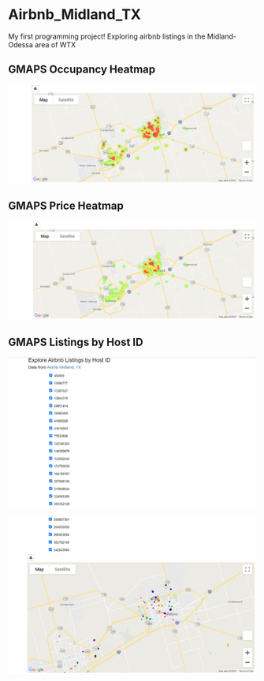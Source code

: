 # Airbnb_Midland_TX
My first programming project!  Exploring airbnb listings in the Midland-Odessa area of WTX
<br>
<h2>GMAPS Occupancy Heatmap</h2>

![alt text](https://github.com/kgb89/Airbnb_Midland_TX/blob/master/Occupancy_Heatmap.PNG)

<h2>GMAPS Price Heatmap</h2>

![alt text](https://github.com/kgb89/Airbnb_Midland_TX/blob/master/Price_Heatmap.PNG)

<h2>GMAPS Listings by Host ID</h2>

![alt text](https://github.com/kgb89/Airbnb_Midland_TX/blob/master/Hosts_1.PNG)

![alt text](https://github.com/kgb89/Airbnb_Midland_TX/blob/master/Hosts_gmap_2.PNG)
